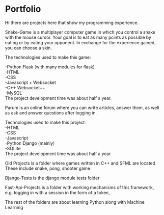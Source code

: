 # Portfolio
Hi there are projects here that show my programming experience.

Snake-Game is a multiplayer computer game in which you control a snake with the mouse cursor. Your goal is to eat as many points as possible by eating or by eating your opponent. In exchange for the experience gained, you can choose a skin.

The technologies used to make this game:

-Python Flask (with many modules for flask)  
-HTML  
-CSS  
-Javascript + Websocket  
-C++ Websocket++  
-MySQL  
The project development time was about half a year.  

Parum is an online forum where you can write articles, answer them, as well as ask and answer questions after logging in.

Technologies used to make this project:  
-HTML  
-CSS  
-Javascript  
-Python Django (mainly)  
-SQLite  
The project development time was about half a year.

Old Projects is a folder where games written in C++ and SFML are located. These include snake, pong,   shooter game  

Django-Tests is the django module tests folder

Fast-Api-Projects is a folder with working mechanisms of this framework, e.g. logging in with a session in the form of a token,

The rest of the folders are about learning Python along with Machine Learning
